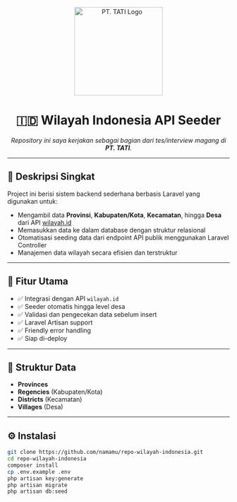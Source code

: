 <p align="center">
  <img src="https://via.placeholder.com/200x80?text=PT.+TATI+Logo" alt="PT. TATI Logo" width="200"/>
</p>

<h1 align="center">🇮🇩 Wilayah Indonesia API Seeder</h1>

<p align="center">
  <i>Repository ini saya kerjakan sebagai bagian dari tes/interview magang di <strong>PT. TATI</strong>.</i>
</p>

---

## 🚀 Deskripsi Singkat

Project ini berisi sistem backend sederhana berbasis Laravel yang digunakan untuk:

- Mengambil data **Provinsi**, **Kabupaten/Kota**, **Kecamatan**, hingga **Desa** dari API [wilayah.id](https://wilayah.id)
- Memasukkan data ke dalam database dengan struktur relasional
- Otomatisasi seeding data dari endpoint API publik menggunakan Laravel Controller
- Manajemen data wilayah secara efisien dan terstruktur

---

## 🔧 Fitur Utama

- ✅ Integrasi dengan API `wilayah.id`
- ✅ Seeder otomatis hingga level desa
- ✅ Validasi dan pengecekan data sebelum insert
- ✅ Laravel Artisan support
- ✅ Friendly error handling
- ✅ Siap di-deploy

---

## 📁 Struktur Data

- **Provinces**  
- **Regencies** (Kabupaten/Kota)  
- **Districts** (Kecamatan)  
- **Villages** (Desa)

---

## ⚙️ Instalasi

```bash
git clone https://github.com/namamu/repo-wilayah-indonesia.git
cd repo-wilayah-indonesia
composer install
cp .env.example .env
php artisan key:generate
php artisan migrate
php artisan db:seed
